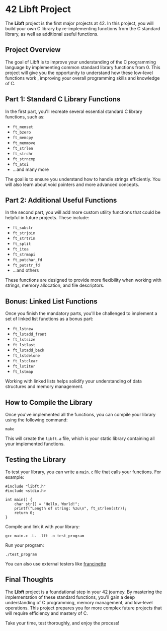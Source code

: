 42 Libft Project
================

The **Libft** project is the first major projects at 42. In this project, you will build your own C library by re-implementing functions from the C standard library, as well as additional useful functions.

Project Overview
-------------------

The goal of Libft is to improve your understanding of the C programming language by implementing common standard library functions from 0. This project will give you the opportunity to understand how these low-level functions work , improving your overall programming skills and knowledge of C.

Part 1: Standard C Library Functions
----------------------------------------

In the first part, you'll recreate several essential standard C library functions, such as:

*   `ft_memset`
*   `ft_bzero`
*   `ft_memcpy`
*   `ft_memmove`
*   `ft_strlen`
*   `ft_strchr`
*   `ft_strncmp`
*   `ft_atoi`
*   ...and many more

The goal is to ensure you understand how to handle strings efficiently. You will also learn about void pointers and more advanced concepts.

Part 2: Additional Useful Functions
--------------------------------------

In the second part, you will add more custom utility functions that could be helpful in future projects. These include:

*   `ft_substr`
*   `ft_strjoin`
*   `ft_strtrim`
*   `ft_split`
*   `ft_itoa`
*   `ft_strmapi`
*   `ft_putchar_fd`
*   `ft_putstr_fd`
*   ...and others

These functions are designed to provide more flexibility when working with strings, memory allocation, and file descriptors.

Bonus: Linked List Functions
-------------------------------

Once you finish the mandatory parts, you'll be challenged to implement a set of linked list functions as a bonus part:

*   `ft_lstnew`
*   `ft_lstadd_front`
*   `ft_lstsize`
*   `ft_lstlast`
*   `ft_lstadd_back`
*   `ft_lstdelone`
*   `ft_lstclear`
*   `ft_lstiter`
*   `ft_lstmap`

Working with linked lists helps solidify your understanding of data structures and memory management.

How to Compile the Library
-----------------------------

Once you've implemented all the functions, you can compile your library using the following command:

    make

This will create the `libft.a` file, which is your static library containing all your implemented functions.

Testing the Library
----------------------

To test your library, you can write a `main.c` file that calls your functions. For example:

    #include "libft.h"
    #include <stdio.h>
    
    int main() {
        char str[] = "Hello, World!";
        printf("Length of string: %zu\n", ft_strlen(str));
        return 0;
    }

Compile and link it with your library:

    gcc main.c -L. -lft -o test_program

Run your program:

    ./test_program

You can also use external testers like [francinette](https://github.com/xicodomingues/francinette)

Final Thoughts
-----------------

The **Libft** project is a foundational step in your 42 journey. By mastering the implementation of these standard functions, you'll gain a deep understanding of C programming, memory management, and low-level operations. This project prepares you for more complex future projects that will require efficiency and mastery of C.

Take your time, test thoroughly, and enjoy the process!